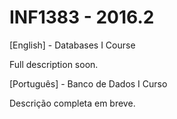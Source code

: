 # INF1383 - 2016.2
[English] - Databases I Course

Full description soon.

[Português] - Banco de Dados I Curso

Descrição completa em breve.
